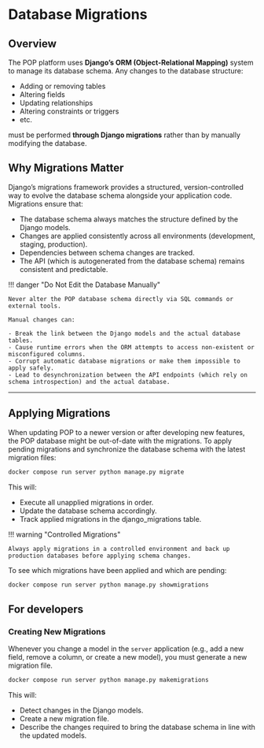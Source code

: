 # Database Migrations

## Overview

The POP platform uses **Django’s ORM (Object-Relational Mapping)** system to manage its database schema. Any changes to the database structure:

- Adding or removing tables
- Altering fields
- Updating relationships
- Altering constraints or triggers
- etc.

must be performed **through Django migrations** rather than by manually modifying the database.

## Why Migrations Matter

Django’s migrations framework provides a structured, version-controlled way to evolve the database schema alongside your application code.  
Migrations ensure that:

- The database schema always matches the structure defined by the Django models.
- Changes are applied consistently across all environments (development, staging, production).
- Dependencies between schema changes are tracked.
- The API (which is autogenerated from the database schema) remains consistent and predictable.

!!! danger "Do Not Edit the Database Manually"

    Never alter the POP database schema directly via SQL commands or external tools.

    Manual changes can:

    - Break the link between the Django models and the actual database tables.
    - Cause runtime errors when the ORM attempts to access non-existent or misconfigured columns.
    - Corrupt automatic database migrations or make them impossible to apply safely.
    - Lead to desynchronization between the API endpoints (which rely on schema introspection) and the actual database.

---

## Applying Migrations

When updating POP to a newer version or after developing new features, the POP database might be out-of-date with the migrations. 
To apply pending migrations and synchronize the database schema with the latest migration files:
```bash
docker compose run server python manage.py migrate
```

This will:

- Execute all unapplied migrations in order.
- Update the database schema accordingly.
- Track applied migrations in the django_migrations table.

!!! warning "Controlled Migrations" 

    Always apply migrations in a controlled environment and back up production databases before applying schema changes.

To see which migrations have been applied and which are pending:
```bash
docker compose run server python manage.py showmigrations
```

## For developers

### Creating New Migrations

Whenever you change a model in the `server` application (e.g., add a new field, remove a column, or create a new model), you must generate a new migration file.

```bash
docker compose run server python manage.py makemigrations
```
This will:

- Detect changes in the Django models.
- Create a new migration file.
- Describe the changes required to bring the database schema in line with the updated models.

